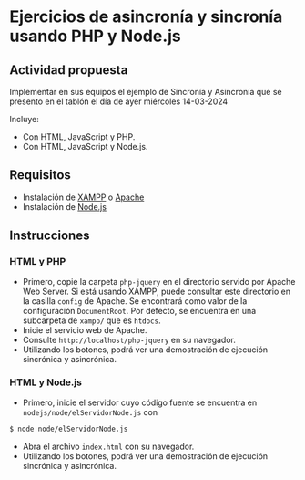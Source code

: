 # Ejercicios de asincronía y sincronía usando PHP y Node.js

## Actividad propuesta

Implementar en sus equipos el ejemplo de Sincronía y Asincronía que se presento en el tablón el día de ayer miércoles 14-03-2024

Incluye:

- Con HTML, JavaScript y PHP.
- Con HTML, JavaScript y Node.js.

## Requisitos

- Instalación de [XAMPP](https://www.apachefriends.org/es/download.html) o [Apache](https://httpd.apache.org/)
- Instalación de [Node.js](https://nodejs.org/en)

## Instrucciones

### HTML y PHP

- Primero, copie la carpeta `php-jquery` en el directorio servido por Apache Web Server. Si está usando XAMPP, puede consultar este directorio en la casilla `config` de Apache. Se encontrará como valor de la configuración `DocumentRoot`. Por defecto, se encuentra en una subcarpeta de `xampp/` que es `htdocs`.
- Inicie el servicio web de Apache.
- Consulte `http://localhost/php-jquery` en su navegador.
- Utilizando los botones, podrá ver una demostración de ejecución sincrónica y asincrónica.

### HTML y Node.js

- Primero, inicie el servidor cuyo código fuente se encuentra en `nodejs/node/elServidorNode.js` con

```bash
$ node node/elServidorNode.js
```

- Abra el archivo `index.html` con su navegador.
- Utilizando los botones, podrá ver una demostración de ejecución sincrónica y asincrónica.

